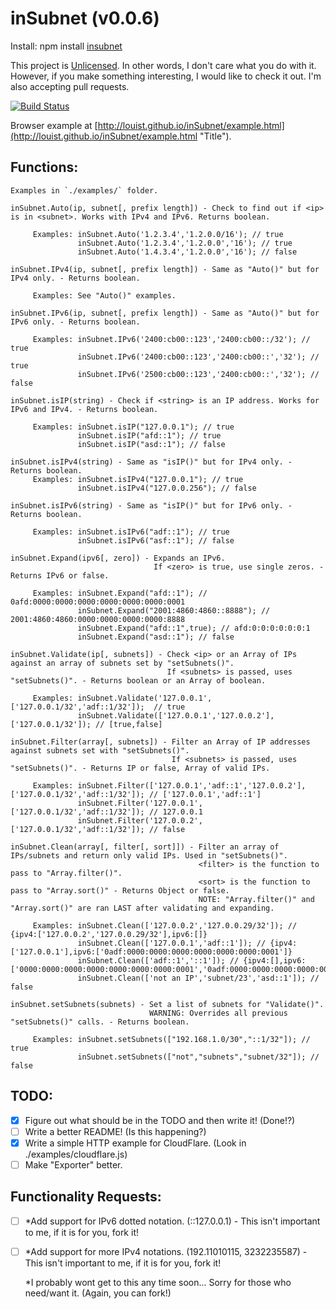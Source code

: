 inSubnet (v0.0.6)
======

Install: npm install [insubnet](https://npmjs.org/package/insubnet "Title")

This project is [Unlicensed](http://unlicense.org/ "Title").
In other words, I don't care what you do with it.
However, if you make something interesting, I would like to check it out.
I'm also accepting pull requests.

[![Build Status](https://travis-ci.org/LouisT/inSubnet.png?branch=master)](https://travis-ci.org/LouisT/inSubnet)

Browser example at [http://louist.github.io/inSubnet/example.html](http://louist.github.io/inSubnet/example.html "Title").

Functions:
------
    Examples in `./examples/` folder.

    inSubnet.Auto(ip, subnet[, prefix length]) - Check to find out if <ip> is in <subnet>. Works with IPv4 and IPv6. Returns boolean.

         Examples: inSubnet.Auto('1.2.3.4','1.2.0.0/16'); // true
                   inSubnet.Auto('1.2.3.4','1.2.0.0','16'); // true
                   inSubnet.Auto('1.4.3.4','1.2.0.0','16'); // false

    inSubnet.IPv4(ip, subnet[, prefix length]) - Same as "Auto()" but for IPv4 only. - Returns boolean.

         Examples: See "Auto()" examples.

    inSubnet.IPv6(ip, subnet[, prefix length]) - Same as "Auto()" but for IPv6 only. - Returns boolean.

         Examples: inSubnet.IPv6('2400:cb00::123','2400:cb00::/32'); // true
                   inSubnet.IPv6('2400:cb00::123','2400:cb00::','32'); // true
                   inSubnet.IPv6('2500:cb00::123','2400:cb00::','32'); // false

    inSubnet.isIP(string) - Check if <string> is an IP address. Works for IPv6 and IPv4. - Returns boolean.

         Examples: inSubnet.isIP("127.0.0.1"); // true
                   inSubnet.isIP("afd::1"); // true
                   inSubnet.isIP("asd::1"); // false
 
    inSubnet.isIPv4(string) - Same as "isIP()" but for IPv4 only. - Returns boolean.
         Examples: inSubnet.isIPv4("127.0.0.1"); // true
                   inSubnet.isIPv4("127.0.0.256"); // false

    inSubnet.isIPv6(string) - Same as "isIP()" but for IPv6 only. - Returns boolean.

         Examples: inSubnet.isIPv6("adf::1"); // true
                   inSubnet.isIPv6("asf::1"); // false

    inSubnet.Expand(ipv6[, zero]) - Expands an IPv6.
                                    If <zero> is true, use single zeros. - Returns IPv6 or false.

         Examples: inSubnet.Expand("afd::1"); // 0afd:0000:0000:0000:0000:0000:0000:0001
                   inSubnet.Expand("2001:4860:4860::8888"); // 2001:4860:4860:0000:0000:0000:0000:8888
                   inSubnet.Expand("afd::1",true); // afd:0:0:0:0:0:0:1
                   inSubnet.Expand("asd::1"); // false

    inSubnet.Validate(ip[, subnets]) - Check <ip> or an Array of IPs against an array of subnets set by "setSubnets()".
                                       If <subnets> is passed, uses "setSubnets()". - Returns boolean or an Array of boolean.

         Examples: inSubnet.Validate('127.0.0.1',['127.0.0.1/32','adf::1/32']);  // true
                   inSubnet.Validate(['127.0.0.1','127.0.0.2'],['127.0.0.1/32']); // [true,false]

    inSubnet.Filter(array[, subnets]) - Filter an Array of IP addresses against subnets set with "setSubnets()".
                                        If <subnets> is passed, uses "setSubnets()". - Returns IP or false, Array of valid IPs.

         Examples: inSubnet.Filter(['127.0.0.1','adf::1','127.0.0.2'],['127.0.0.1/32','adf::1/32']); // ['127.0.0.1','adf::1']
                   inSubnet.Filter('127.0.0.1',['127.0.0.1/32','adf::1/32']); // 127.0.0.1
                   inSubnet.Filter('127.0.0.2',['127.0.0.1/32','adf::1/32']); // false

    inSubnet.Clean(array[, filter[, sort]]) - Filter an array of IPs/subnets and return only valid IPs. Used in "setSubnets()".
                                              <filter> is the function to pass to "Array.filter()".
                                              <sort> is the function to pass to "Array.sort()" - Returns Object or false.
                                              NOTE: "Array.filter()" and "Array.sort()" are ran LAST after validating and expanding.

         Examples: inSubnet.Clean(['127.0.0.2','127.0.0.29/32']); // {ipv4:['127.0.0.2','127.0.0.29/32'],ipv6:[]}
                   inSubnet.Clean(['127.0.0.1','adf::1']); // {ipv4:['127.0.0.1'],ipv6:['0adf:0000:0000:0000:0000:0000:0000:0001']}
                   inSubnet.Clean(['adf::1','::1']); // {ipv4:[],ipv6:['0000:0000:0000:0000:0000:0000:0000:0001','0adf:0000:0000:0000:0000:0000:0000:0001']}
                   inSubnet.Clean(['not an IP','subnet/23','asd::1']); // false

    inSubnet.setSubnets(subnets) - Set a list of subnets for "Validate()".
                                   WARNING: Overrides all previous "setSubnets()" calls. - Returns boolean.

         Examples: inSubnet.setSubnets(["192.168.1.0/30","::1/32"]); // true
                   inSubnet.setSubnets(["not","subnets","subnet/32"]); // false

TODO:
------
- [x] Figure out what should be in the TODO and then write it! (Done!?)
- [ ] Write a better README! (Is this happening?)
- [x] Write a simple HTTP example for CloudFlare. (Look in ./examples/cloudflare.js)
- [ ] Make "Exporter" better.

Functionality Requests:
------
- [ ] *Add support for IPv6 dotted notation. (::127.0.0.1) - This isn't important to me, if it is for you, fork it!
- [ ] *Add support for more IPv4 notations. (192.11010115, 3232235587) - This isn't important to me, if it is for you, fork it!

    *I probably wont get to this any time soon... Sorry for those who need/want it. (Again, you can fork!)

